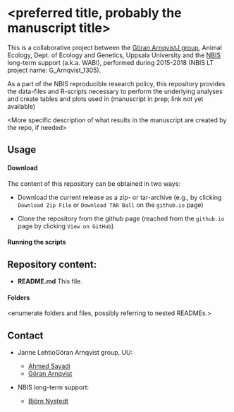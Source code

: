 # <preferred title, probably the manuscript title>

This is a collaborative project between the [Göran ArnqvistJ
group](http://http://arnqvist.org), Animal Ecology, Dept. of Ecology
and Genetics, Uppsala University and the [NBIS](http://nbis.se)
long-term support (a.k.a. WABI), performed during 2015-2018 (NBIS LT
project name: G_Arnqvist_1305).

As a part of the NBIS reproducible research policy, this repository
provides the data-files and R-scripts necessary to perform the
underlying analyses and create tables and plots used in *<manuscript name>*
(manuscript in prep; link not yet available)

<More specific description of what results in the manuscript are created by the repo, if needed>

## Usage

#### Download

The content of this repository can be obtained in two ways:

* Download the current release as a zip- or tar-archive (e.g., by
  clicking `Download Zip File` or `Download TAR Ball` on the
  `github.io` page)

* Clone the repository from the github page (reached from the
  `github.io` page by clicking `View on GitHub`)

#### Running the scripts

<Brief description on how to use the scripts provided here>

## Repository content:

* __README.md__
This file.

#### Folders

<enumerate folders and files, possibly referring to nested READMEs.>

## Contact

* Janne LehtioGöran Arnqvist group, UU:
  * [Ahmed Sayadi](mailto:ahmed.sayadi@ebc.uu.se) 
  * [Göran Arnqvist](mailto:Goran.Arnqvist@ebc.uu.se) 

* NBIS long-term support:
  * [Björn Nystedt](mailto:bjorn.nystedt@scilifelab.se) 

